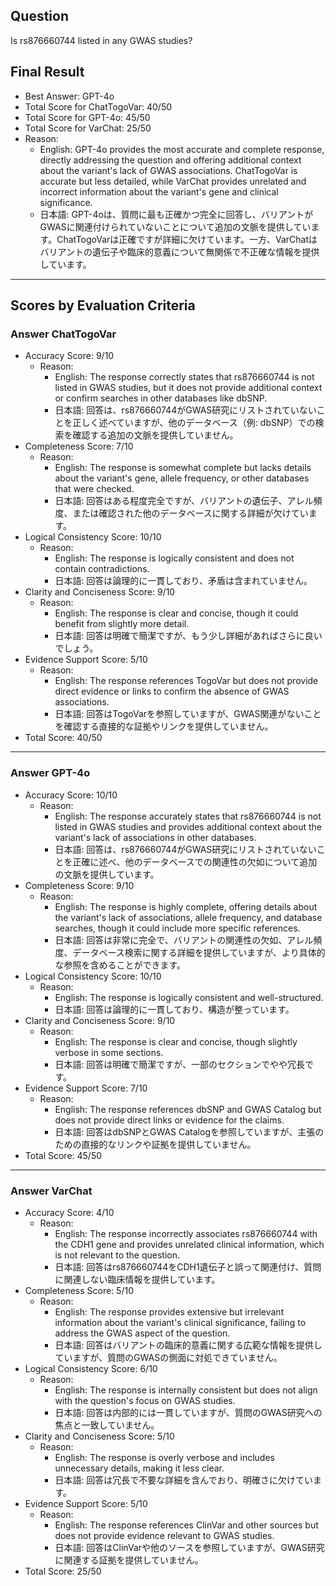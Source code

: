 ## Question

Is rs876660744 listed in any GWAS studies?

## Final Result

- Best Answer: GPT-4o
- Total Score for ChatTogoVar: 40/50
- Total Score for GPT-4o: 45/50
- Total Score for VarChat: 25/50
- Reason:
  - English: GPT-4o provides the most accurate and complete response, directly addressing the question and offering additional context about the variant's lack of GWAS associations. ChatTogoVar is accurate but less detailed, while VarChat provides unrelated and incorrect information about the variant's gene and clinical significance.
  - 日本語: GPT-4oは、質問に最も正確かつ完全に回答し、バリアントがGWASに関連付けられていないことについて追加の文脈を提供しています。ChatTogoVarは正確ですが詳細に欠けています。一方、VarChatはバリアントの遺伝子や臨床的意義について無関係で不正確な情報を提供しています。

---

## Scores by Evaluation Criteria

### Answer ChatTogoVar
- Accuracy Score: 9/10
  - Reason: 
    - English: The response correctly states that rs876660744 is not listed in GWAS studies, but it does not provide additional context or confirm searches in other databases like dbSNP.
    - 日本語: 回答は、rs876660744がGWAS研究にリストされていないことを正しく述べていますが、他のデータベース（例: dbSNP）での検索を確認する追加の文脈を提供していません。
- Completeness Score: 7/10
  - Reason: 
    - English: The response is somewhat complete but lacks details about the variant's gene, allele frequency, or other databases that were checked.
    - 日本語: 回答はある程度完全ですが、バリアントの遺伝子、アレル頻度、または確認された他のデータベースに関する詳細が欠けています。
- Logical Consistency Score: 10/10
  - Reason: 
    - English: The response is logically consistent and does not contain contradictions.
    - 日本語: 回答は論理的に一貫しており、矛盾は含まれていません。
- Clarity and Conciseness Score: 9/10
  - Reason: 
    - English: The response is clear and concise, though it could benefit from slightly more detail.
    - 日本語: 回答は明確で簡潔ですが、もう少し詳細があればさらに良いでしょう。
- Evidence Support Score: 5/10
  - Reason: 
    - English: The response references TogoVar but does not provide direct evidence or links to confirm the absence of GWAS associations.
    - 日本語: 回答はTogoVarを参照していますが、GWAS関連がないことを確認する直接的な証拠やリンクを提供していません。
- Total Score: 40/50

---

### Answer GPT-4o
- Accuracy Score: 10/10
  - Reason: 
    - English: The response accurately states that rs876660744 is not listed in GWAS studies and provides additional context about the variant's lack of associations in other databases.
    - 日本語: 回答は、rs876660744がGWAS研究にリストされていないことを正確に述べ、他のデータベースでの関連性の欠如について追加の文脈を提供しています。
- Completeness Score: 9/10
  - Reason: 
    - English: The response is highly complete, offering details about the variant's lack of associations, allele frequency, and database searches, though it could include more specific references.
    - 日本語: 回答は非常に完全で、バリアントの関連性の欠如、アレル頻度、データベース検索に関する詳細を提供していますが、より具体的な参照を含めることができます。
- Logical Consistency Score: 10/10
  - Reason: 
    - English: The response is logically consistent and well-structured.
    - 日本語: 回答は論理的に一貫しており、構造が整っています。
- Clarity and Conciseness Score: 9/10
  - Reason: 
    - English: The response is clear and concise, though slightly verbose in some sections.
    - 日本語: 回答は明確で簡潔ですが、一部のセクションでやや冗長です。
- Evidence Support Score: 7/10
  - Reason: 
    - English: The response references dbSNP and GWAS Catalog but does not provide direct links or evidence for the claims.
    - 日本語: 回答はdbSNPとGWAS Catalogを参照していますが、主張のための直接的なリンクや証拠を提供していません。
- Total Score: 45/50

---

### Answer VarChat
- Accuracy Score: 4/10
  - Reason: 
    - English: The response incorrectly associates rs876660744 with the CDH1 gene and provides unrelated clinical information, which is not relevant to the question.
    - 日本語: 回答はrs876660744をCDH1遺伝子と誤って関連付け、質問に関連しない臨床情報を提供しています。
- Completeness Score: 5/10
  - Reason: 
    - English: The response provides extensive but irrelevant information about the variant's clinical significance, failing to address the GWAS aspect of the question.
    - 日本語: 回答はバリアントの臨床的意義に関する広範な情報を提供していますが、質問のGWASの側面に対処できていません。
- Logical Consistency Score: 6/10
  - Reason: 
    - English: The response is internally consistent but does not align with the question's focus on GWAS studies.
    - 日本語: 回答は内部的には一貫していますが、質問のGWAS研究への焦点と一致していません。
- Clarity and Conciseness Score: 5/10
  - Reason: 
    - English: The response is overly verbose and includes unnecessary details, making it less clear.
    - 日本語: 回答は冗長で不要な詳細を含んでおり、明確さに欠けています。
- Evidence Support Score: 5/10
  - Reason: 
    - English: The response references ClinVar and other sources but does not provide evidence relevant to GWAS studies.
    - 日本語: 回答はClinVarや他のソースを参照していますが、GWAS研究に関連する証拠を提供していません。
- Total Score: 25/50